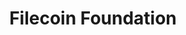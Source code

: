 ---
title: Filecoin Foundation
logoSrc: src/assets/logo_filecoin.jpg
order: 2
logoClass: grayscale
---